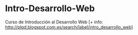 Intro-Desarrollo-Web
====================

Curso de Introducción al Desarrollo Web [+ info: http://plqd.blogspot.com.es/search/label/intro_desarrollo_web]